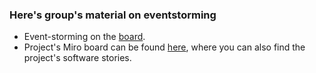 ### Here's group's material on eventstorming
- Event-storming on the [board](IMG_2295.jpg).
- Project's Miro board can be found [here](https://miro.com/app/board/o9J_kgSNdu8=/), where you can also find the project's software stories.
